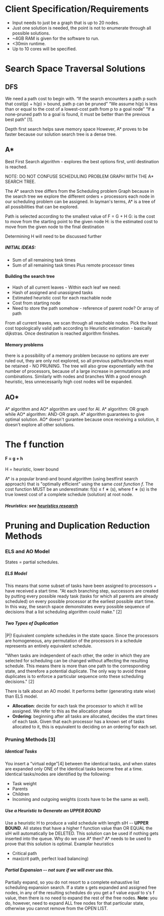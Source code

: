 # Client Specification/Requirements
* Input needs to just be a graph that is up to 20 nodes.
* Just one solution is needed, the point is not to enumerate 
through all possible solutions.
* ~4GB RAM is given for the software to run.
* <30min runtime.
* Up to 10 cores will be specified.

# Search Space Traversal Solutions

## DFS

We need a path cost to begin with.
“If the search encounters a path p such that cost(p) + h(p) > bound, path p can be pruned”
“We assume h(p) is less than or equal to the cost of a lowest-cost path from p to a goal node”
“If a none-pruned path to a goal is found, it must be better than the previous best path” [1].

Depth first search helps save memory space
However, A* proves to be faster because our solution search tree is a dense tree.


## A*

Best First Search algorithm - explores the best options first, until destination is reached.

NOTE: DO NOT CONFUSE SCHEDULING PROBLEM GRAPH WITH THE A* SEARCH TREE.

The A* search tree differs from the Scheduling problem Graph because in the search tree we explore the different 
orders + processors each node in our scheduling problem can be assigned. In layman's terms, A* is a tree of all 
possibilities that can be explored.

Path is selected according to the smallest value of F = G + H
G: is the cost to move from the starting point to the given node
H: is the estimated cost to move from the given node to the final destination 

Determining H will need to be discussed further 

##### INITIAL IDEAS:
* Sum of all remaining task times
* Sum of all remaining task times Plus remote processor times

#### Building the search tree
* Hash of all current leaves - Within each leaf we need:
* Hash of assigned and unassigned tasks
* Estimated heuristic cost for each reachable node
* Cost from starting node
* Need to store the path somehow - reference of parent node? Or array of path

From all current leaves, we scan through all reachable nodes. Pick the least cost topologically valid path according 
to Heuristic estimation - basically dijkstras. Once destination is reached algorithm finishes.

#### Memory problems
 there is a possibility of a memory problem because no options are ever ruled out, they are only not explored, so 
 all previous paths/branches must be retained - NO PRUNING. The tree will also grow exponentially with the number of 
 processors, because of a large increase in permutations and combinations. Similarly with nodes and branches
With a good enough heuristic, less unnecessarily high cost nodes will be expanded.


## AO*
A* algorithm and AO* algorithm are used for AI. A* algorithm: OR graph while  AO* algorithm: AND-OR graph. A* algorithm 
guarantees to give optimal solution. AO* doesn't gurantee because once receiving a solution, it doesn't explore all other 
solutions.


# The f function

#### F = g + h
H = heuristic, lower bound

A* is a popular brand-and bound algorithm (using bestfirst search approach) that is "optimally efficient" using the same
*cost function f*. The cost function MUST be an underestimate:  f(s) ≤ f ∗ (s), where f ∗ (s) is the true lowest cost of
a complete schedule (solution) at root node.

##### Heuristics: see [heuristics research](Heuristics.md)


# Pruning and Duplication Reduction Methods

### ELS and AO Model
States = partial schedules.

##### ELS Model
This means that some subset of tasks have been assigned to processors + have received a start time.
"At each branching step, successors are created by putting every possible ready task (tasks for which all parents 
are already scheduled) on every possible processor at the earliest possible start time. In this way, the search space 
demonstrates every possible sequence of decisions that a list scheduling algorithm could make." [2]

##### Two Types of Duplication

|P|! Equivalent complete schedules in the state space. Since the processors are homogeneous, any permutation of the 
processors in a schedule represents an entirely equivalent schedule.

"When tasks are independent of each other, the order in which they are selected for scheduling can be 
changed without affecting the resulting schedule. This means there is more than one path to the corresponding state, 
and therefore a potential duplicate. The only way to avoid these duplicates is to enforce a particular sequence onto 
these scheduling decisions." [2]

There is talk about an AO model. It performs better (generating state wise) than ELS model.
* **Allocation**: decide for each task the processor to which it will be assigned. We refer to this as the allocation phase
* **Ordering**: beginning after all tasks are allocated, decides the start times of each task. Given that each 
processor has a known set of tasks allocated to it, this is equivalent to deciding on an ordering for each set. 

### Pruning Methods [3]

##### Identical Tasks
 You insert a “virtual edge”[4]  between the identical tasks, and when states are expanded only ONE of the 
 identical tasks become free at a time. Identical tasks/nodes are identified by the following:
* Task weight
* Parents
* Children
* Incoming and outgoing weights (costs have to be the same as well).

##### Use a Heuristic to Generate an UPPER BOUND

Use a heuristic H to produce a valid schedule with length slH -- **UPPER BOUND**. All states that have a higher f function 
value than OR EQUAL the slH will automatically be DELETED. This solution can be used if nothing gets inserted into the 
queue. Why do we use A* then? A* needs to be used to prove that this solution is optimal.
Examplar heuristics
* Critical path
* max(crit path, perfect load balancing)

##### Partial Expansion -- not sure if we will ever use this.

Partially expand, so you do not resort to a complete exhaustive list scheduling expansion search. If a state s gets expanded and
assigned free nodes, in any of the resulting schedules do you get a f value *equal* to s's f value, then there is no need to 
expand the rest of the free nodes. **Note**: you do, however, need to expand ALL free nodes for that particular state, otherwise 
you cannot remove from the OPEN LIST.